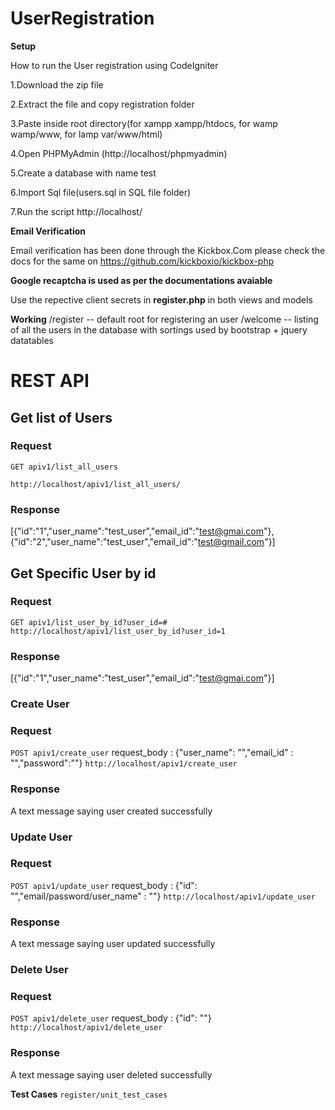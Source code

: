 # UserRegistration

**Setup**

How to run the User registration using CodeIgniter

1.Download the zip file

2.Extract the file and copy registration folder

3.Paste inside root directory(for xampp xampp/htdocs, for wamp wamp/www, for lamp var/www/html)

4.Open PHPMyAdmin (http://localhost/phpmyadmin)

5.Create a database with name test

6.Import Sql file(users.sql in SQL file folder)

7.Run the script http://localhost/

**Email Verification**

Email verification has been done through the Kickbox.Com please check the docs for the same on 
https://github.com/kickboxio/kickbox-php

**Google recaptcha is used as per the documentations avaiable**

Use the repective client secrets in **register.php** in both views and models


**Working**
/register -- default root for registering an user
/welcome -- listing of all the users in the database with sortings used by bootstrap + jquery datatables

# REST API
## Get list of Users

### Request

`GET apiv1/list_all_users`

    http://localhost/apiv1/list_all_users/
### Response
  [{"id":"1","user_name":"test_user","email_id":"test@gmai.com"},{"id":"2","user_name":"test_user","email_id":"test@gmail.com"}]

## Get Specific User by id

### Request
`GET apiv1/list_user_by_id?user_id=#`
    `http://localhost/apiv1/list_user_by_id?user_id=1`
### Response
[{"id":"1","user_name":"test_user","email_id":"test@gmai.com"}]

### Create User

### Request
`POST apiv1/create_user`
 request_body : {"user_name": "","email_id" : "","password":""}
    `http://localhost/apiv1/create_user`
### Response
A text message saying user created successfully

### Update User

### Request
`POST apiv1/update_user`
 request_body : {"id": "","email/password/user_name" : ""}
    `http://localhost/apiv1/update_user`
### Response
A text message saying user updated successfully

### Delete User

### Request
`POST apiv1/delete_user`
 request_body : {"id": ""}
    `http://localhost/apiv1/delete_user`
### Response
A text message saying user deleted successfully

**Test Cases**
`register/unit_test_cases`
